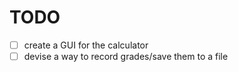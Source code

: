 TODO
====

- [ ] create a GUI for the calculator
- [ ] devise a way to record grades/save them to a file
